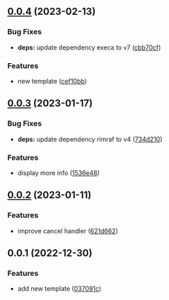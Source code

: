 ## [0.0.4](https://github.com/AkaraChen/create-kiwi/compare/0.0.3...0.0.4) (2023-02-13)


### Bug Fixes

* **deps:** update dependency execa to v7 ([cbb70cf](https://github.com/AkaraChen/create-kiwi/commit/cbb70cfb5aa3a2b5c7a58c8cf3494a1866bb0777))


### Features

* new template ([cef10bb](https://github.com/AkaraChen/create-kiwi/commit/cef10bb4e1e271245f78ce35b8c661deb350ead2))



## [0.0.3](https://github.com/AkaraChen/create-kiwi/compare/0.0.2...0.0.3) (2023-01-17)


### Bug Fixes

* **deps:** update dependency rimraf to v4 ([734d210](https://github.com/AkaraChen/create-kiwi/commit/734d21031f61300d5d3ab0d56cdf84262508345f))


### Features

* display more info ([1536e48](https://github.com/AkaraChen/create-kiwi/commit/1536e489757cd1a8077ac57619a9fb0492ab6df6))



## [0.0.2](https://github.com/AkaraChen/create-kiwi/compare/0.0.1...0.0.2) (2023-01-11)


### Features

* improve cancel handler ([621d662](https://github.com/AkaraChen/create-kiwi/commit/621d6626b64b3d489424b82894b2b4a883c7724b))



## 0.0.1 (2022-12-30)


### Features

* add new template ([037091c](https://github.com/AkaraChen/create-kiwi/commit/037091c487fe4176778db15541ee98cbeb74f92e))



